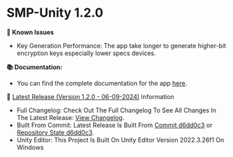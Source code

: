 # SMP-Unity 1.2.0

**📌 Known Issues**

- Key Generation Performance: The app take longer to generate higher-bit encryption keys especially lower specs devices.
 
**📚 Documentation:**

 - You can find the complete documentation for the app [here](https://docs.mbktechstudio.com/smp/).

📄 [Latest Release (Version 1.2.0 - 06-09-2024)](https://github.com/MIbnEKhalid/SMP-Unity/releases/tag/Release) Information

- Full Changelog: Check Out The Full Changelog To See All Changes In The Latest Release: [View Changelog](https://github.com/MIbnEKhalid/SMP-Unity/commits/Release).
- Built From Commit: Latest Release Is Built From [Commit d6dd0c3](https://github.com/MIbnEKhalid/SMP-Unity/commit/d6dd0c3eca92146d6968af7d9d3fda8d18cc4990) or [Repository State d6dd0c3](https://github.com/MIbnEKhalid/SMP-Unity/tree/d6dd0c3eca92146d6968af7d9d3fda8d18cc4990).
- Unity Editor: This Project Is Built On Unity Editor Version 2022.3.26f1 On Windows

